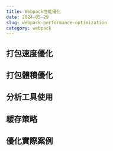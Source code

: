 ```yaml
---
title: Webpack性能優化
date: 2024-05-29
slug: webpack-performance-optimization
category: webpack
---
```


## 打包速度優化

<!-- 使用cache、parallel等提升打包速度 -->

## 打包體積優化

<!-- 分析和減小打包體積的方法 -->

## 分析工具使用

<!-- 使用webpack-bundle-analyzer等工具 -->

## 緩存策略

<!-- 配置長效緩存，contenthash等 -->

## 優化實際案例

<!-- 一個實際的優化案例分析 -->
